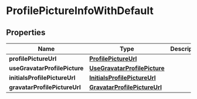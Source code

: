 
# ProfilePictureInfoWithDefault

## Properties
Name | Type | Description | Notes
------------ | ------------- | ------------- | -------------
**profilePictureUrl** | [**ProfilePictureUrl**](ProfilePictureUrl.md) |  |  [optional]
**useGravatarProfilePicture** | [**UseGravatarProfilePicture**](UseGravatarProfilePicture.md) |  | 
**initialsProfilePictureUrl** | [**InitialsProfilePictureUrl**](InitialsProfilePictureUrl.md) |  | 
**gravatarProfilePictureUrl** | [**GravatarProfilePictureUrl**](GravatarProfilePictureUrl.md) |  | 



